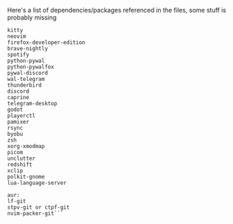 Here's a list of dependencies/packages referenced in the files, some stuff is probably missing

```awesome
kitty
neovim
firefox-developer-edition
brave-nightly
spotify
python-pywal
python-pywalfox
pywal-discord
wal-telegram
thunderbird
discord
caprine
telegram-desktop
godot
playerctl
pamixer
rsync
byobu
zsh
xorg-xmodmap
picom
unclutter
redshift
xclip
polkit-gnome
lua-language-server

aur:
lf-git
stpv-git or ctpf-git
nvim-packer-git```
